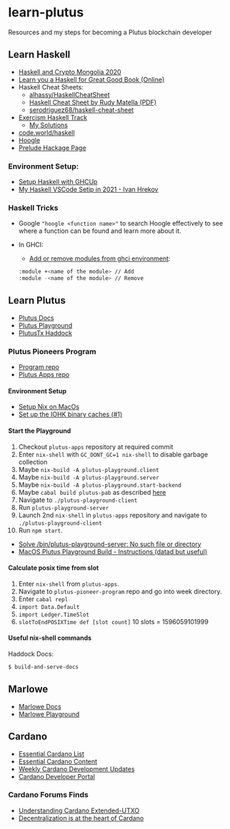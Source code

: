 # learn-plutus

Resources and my steps for becoming a Plutus blockchain developer

## Learn Haskell

- [Haskell and Crypto Mongolia 2020](https://www.youtube.com/playlist?list=PLJ3w5xyG4JWmBVIigNBytJhvSSfZZzfTm)
- [Learn you a Haskell for Great Good Book (Online)](http://learnyouahaskell.com/chapters)
- Haskell Cheat Sheets:
  - [alhassy/HaskellCheatSheet](https://github.com/alhassy/HaskellCheatSheet)
  - [Haskell Cheat Sheet by Rudy Matella (PDF)](https://matela.com.br/haskell-cs.pdf)
  - [serodriguez68/haskell-cheat-sheet](https://github.com/serodriguez68/haskell-cheat-sheet)
- [Exercism Haskell Track](https://exercism.org/tracks/haskell)
  - [My Solutions](https://github.com/elliothimmelfarb/exercism-haskell)
- [code.world/haskell](https://code.world/haskell)
- [Hoogle](https://hoogle.haskell.org/)
- [Prelude Hackage Page](https://hackage.haskell.org/package/base-4.16.1.0/docs/Prelude.html)

### Environment Setup:

- [Setup Haskell with GHCUp](https://www.haskell.org/ghcup/)
- [My Haskell VSCode Setip in 2021 - Ivan Hrekov](https://betterprogramming.pub/haskell-vs-code-setup-in-2021-6267cc991551)

### Haskell Tricks

- Google `"hoogle <function name>"` to search Hoogle effectively to see where a function can be found and learn more about it.
- In GHCI:

  - [Add or remove modules from ghci environment](https://kuniganotas.wordpress.com/2012/09/08/haskell-importunimport-a-module-into-ghci/):

  ```bash
  :module +<name of the module> // Add
  :module -<name of the module> // Remove
  ```

## Learn Plutus

- [Plutus Docs](https://plutus.readthedocs.io/en/latest/)
- [Plutus Playground](https://playground.plutus.iohkdev.io/)
- [PlutusTx Haddock](https://playground.plutus.iohkdev.io/doc/haddock/plutus-tx/html/PlutusTx.html)

### Plutus Pioneers Program

- [Program repo](https://github.com/input-output-hk/plutus-pioneer-program)
- [Plutus Apps repo](https://github.com/input-output-hk/plutus-apps)

#### Environment Setup

- [Setup Nix on MacOs](https://nixos.org/download.html#nix-install-macos)
- [Set up the IOHK binary caches (#1)](https://github.com/input-output-hk/plutus#how-to-set-up-the-iohk-binary-caches)

#### Start the Playground

1. Checkout `plutus-apps` repository at required commit
2. Enter `nix-shell` with `GC_DONT_GC=1 nix-shell` to disable garbage collection
3. Maybe `nix-build -A plutus-playground.client`
4. Maybe `nix-build -A plutus-playground.server`
5. Maybe `nix-build -A plutus-playground.start-backend`
6. Maybe `cabal build plutus-pab` as described [here](https://github.com/input-output-hk/plutus-apps/#how-to-build-the-haskell-packages-with-cabal)
7. Navigate to `./plutus-playground-client`
8. Run `plutus-playground-server`
9. Launch 2nd `nix-shell` in `plutus-apps` repository and navigate to `./plutus-playground-client`
10. Run `npm start`.

- [Solve /bin/plutus-playground-server: No such file or directory](https://issuemode.com/issues/input-output-hk/plutus-apps/42168502)
- [MacOS Plutus Playground Build - Instructions (datad but useful)](https://www.reddit.com/r/cardano/comments/mmzut6/macos_plutus_playground_build_instructions/)

#### Calculate posix time from slot

1. Enter `nix-shell` from `plutus-apps`.
2. Navigate to `plutus-pioneer-program` repo and go into week directory.
3. Enter `cabal repl`
4. `import Data.Default`
5. `import Ledger.TimeSlot`
6. `slotToEndPOSIXTime def [slot count]`
   10 slots = 1596059101999

#### Useful nix-shell commands

Haddock Docs:

```bash
$ build-and-serve-docs
```

## Marlowe

- [Marlowe Docs](https://marlowe-playground-staging.plutus.aws.iohkdev.io/doc/marlowe/tutorials/index.html)
- [Marlowe Playground](https://marlowe-playground-staging.plutus.aws.iohkdev.io/#/)

## Cardano

- [Essential Cardano List](https://github.com/input-output-hk/essential-cardano/blob/main/essential-cardano-list.md)
- [Essential Cardano Content](https://github.com/input-output-hk/essential-cardano-content)
- [Weekly Cardano Development Updates](https://github.com/input-output-hk/essential-cardano-content/tree/main/content/development-update)
- [Cardano Developer Portal](https://developers.cardano.org/)

### Cardano Forums Finds
- [Understanding Cardano Extended-UTXO](https://forum.cardano.org/t/understanding-cardano-extended-utxo/101509)
- [Decentralization is at the heart of Cardano](https://forum.cardano.org/t/decentralization-is-at-the-heart-of-cardano/99745)
